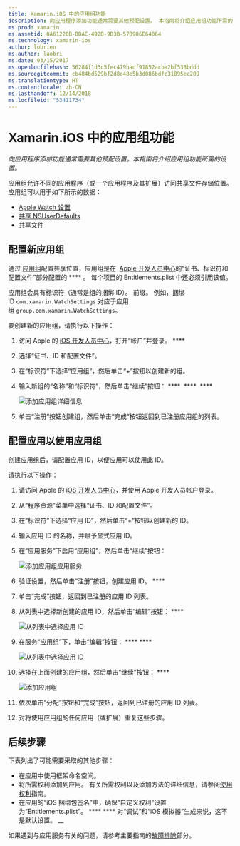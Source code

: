 ```yaml
---
title: Xamarin.iOS 中的应用组功能
description: 向应用程序添加功能通常需要其他预配设置。 本指南将介绍应用组功能所需的设置。
ms.prod: xamarin
ms.assetid: 0A61220B-BBAC-492B-9D3B-578986E64064
ms.technology: xamarin-ios
author: lobrien
ms.author: laobri
ms.date: 03/15/2017
ms.openlocfilehash: 56284f1d3c5fec479badf91852acba2bf538bddd
ms.sourcegitcommit: cb484bd529bf2d8e48e5b3d086bdfc31895ec209
ms.translationtype: HT
ms.contentlocale: zh-CN
ms.lasthandoff: 12/14/2018
ms.locfileid: "53411734"
---
```

# <a name="app-group-capabilities-in-xamarinios"></a>Xamarin.iOS 中的应用组功能

_向应用程序添加功能通常需要其他预配设置。本指南将介绍应用组功能所需的设置。_

应用组允许不同的应用程序（或一个应用程序及其扩展）访问共享文件存储位置。 应用组可以用于如下所示的数据：

*   [Apple Watch 设置](~/ios/watchos/app-fundamentals/settings.md)
*   [共享 NSUserDefaults](~/ios/app-fundamentals/user-defaults.md)
*   [共享文件](~/ios/watchos/app-fundamentals/parent-app.md#files)

## <a name="configure-a-new-app-group"></a>配置新应用组

通过 [应用组](https://developer.apple.com/library/content/documentation/Miscellaneous/Reference/EntitlementKeyReference/Chapters/EnablingAppSandbox.html#//apple_ref/doc/uid/TP40011195-CH4-SW19)配置共享位置，应用组是在  [Apple 开发人员中心](https://developer.apple.com/account/)的“证书、标识符和配置文件”部分配置的 **** 。 每个项目的 Entitlements.plist 中还必须引用该值。

应用组会具有标识符（通常是组的捆绑 ID）。 前缀。 例如，捆绑 ID `com.xamarin.WatchSettings` 对应于应用组 `group.com.xamarin.WatchSettings`。

要创建新的应用组，请执行以下操作：

1.  访问 Apple 的 [iOS 开发人员中心](https://developer.apple.com/account/)，打开“帐户”并登录。 **** 
2.  选择“证书、ID 和配置文件”。
3.  在“标识符”下选择“应用组”，然后单击“+”按钮以创建新的组。
4.  输入新组的“名称”和“标识符”，然后单击“继续”按钮： ****  ****  ****  
   
    ![添加应用组详细信息](app-groups-capabilities-images/image52.png)

5.  单击“注册”按钮创建组，然后单击“完成”按钮返回到已注册应用组的列表。

## <a name="configure-an-app-to-use-app-groups"></a>配置应用以使用应用组

创建应用组后，请配置应用 ID，以便应用可以使用此 ID。

请执行以下操作：

1.  请访问 Apple 的 [iOS 开发人员中心](https://developer.apple.com/account/)，并使用 Apple 开发人员帐户登录。
2.  从“程序资源”菜单中选择“证书、ID 和配置文件”。
3.  在“标识符”下选择“应用 ID”，然后单击“+”按钮以创建新的 ID。
4.  输入应用 ID 的名称，并赋予显式应用 ID。
5.  在“应用服务”下启用“应用组”，然后单击“继续”按钮：

    ![添加应用组应用服务](app-groups-capabilities-images/image53.png)

6.  验证设置，然后单击“注册”按钮，创建应用 ID。 **** 
7.  单击“完成”按钮，返回到已注册的应用 ID 列表。
8.  从列表中选择新创建的应用 ID，然后单击“编辑”按钮： **** 

    ![从列表中选择应用 ID](app-groups-capabilities-images/image54.png)

9.  在服务“应用组”下，单击“编辑”按钮： **** **** 

    ![从列表中选择应用 ID](app-groups-capabilities-images/image55.png)

10. 选择在上面创建的应用组，然后单击“继续”按钮： **** 

    ![添加应用组](app-groups-capabilities-images/image56.png)

11. 依次单击“分配”按钮和“完成”按钮，返回到已注册的应用 ID 列表。
12. 对将使用应用组的任何应用（或扩展）重复这些步骤。

## <a name="next-steps"></a>后续步骤
 
下表列出了可能需要采取的其他步骤：

* 在应用中使用框架命名空间。
* 将所需权利添加到应用。 有关所需权利以及添加方法的详细信息，请参阅[使用权利](~/ios/deploy-test/provisioning/entitlements.md)指南。
* 在应用的“iOS 捆绑包签名”中，确保“自定义权利”设置为“Entitlements.plist”。 **** **** 对“调试”和“iOS 模拟器”生成来说，这不是默认设置。 __ 

如果遇到与应用服务有关的问题，请参考主要指南的[故障排除](~/ios/deploy-test/provisioning/capabilities/index.md)部分。

